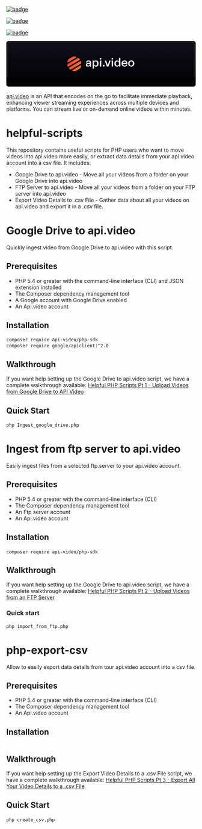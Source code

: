 [![badge](https://img.shields.io/twitter/follow/api_video?style=social)](https://twitter.com/intent/follow?screen_name=api_video)

[![badge](https://img.shields.io/github/stars/apivideo/helpful-scripts?style=social)](https://github.com/apivideo/helpful-scripts)

[![badge](https://img.shields.io/discourse/topics?server=https%3A%2F%2Fcommunity.api.video)](https://community.api.video)

![](https://github.com/apivideo/API_OAS_file/blob/master/apivideo_banner.png)

[api.video](https://api.video) is an API that encodes on the go to facilitate immediate playback, enhancing viewer streaming experiences across multiple devices and platforms. You can stream live or on-demand online videos within minutes.

# helpful-scripts
This repository contains useful scripts for PHP users who want to move videos into api.video more easily, or extract data details from your api.video account into a csv file. It includes:
* Google Drive to api.video - Move all your videos from a folder on your Google Drive into api.video
* FTP Server to api.video - Move all your videos from a folder on your FTP server into api.video
* Export Video Details to .csv File - Gather data about all your videos on api.video and export it in a .csv file.

# Google Drive to api.video 

Quickly ingest video from Google Drive to api.video with this script.

## Prerequisites

* PHP 5.4 or greater with the command-line interface (CLI) and JSON extension installed
* The Composer dependency management tool
* A Google account with Google Drive enabled
* An Api.video account

## Installation

```shell
composer require api-video/php-sdk
composer require google/apiclient:^2.0
```
## Walkthrough
If you want help setting up the Google Drive to api.video script, we have a complete walkthrough available:
[Helpful PHP Scripts Pt 1 - Upload Videos from Google Drive to API Video](https://api.video/blog/tutorials/helpful-php-scripts-upload-videos-from-google-drive-to-api-video)
 
## Quick Start

```shell
php Ingest_google_drive.php
```

# Ingest from ftp server to api.video 

Easily ingest files from a selected ftp.server to your api.video account. 

## Prerequisites

* PHP 5.4 or greater with the command-line interface (CLI)
* The Composer dependency management tool
* An Ftp server account
* An Api.video account

## Installation

```shell
composer require api-video/php-sdk
```

## Walkthrough
If you want help setting up the Google Drive to api.video script, we have a complete walkthrough available:
[Helpful PHP Scripts Pt 2 - Upload Videos from an FTP Server](https://api.video/blog/tutorials/helpful-php-scripts-pt-2-upload-videos-from-an-ftp-server)
 
### Quick start

```shell
php import_from_ftp.php
```

#  php-export-csv

Allow to easily export data details from tour api.video account into a csv file.

## Prerequisites

* PHP 5.4 or greater with the command-line interface (CLI)
* The Composer dependency management tool
* An Api.video account

## Installation

```composer require api-video/php-sdk
```
## Walkthrough
If you want help setting up the Export Video Details to a .csv File script, we have a complete walkthrough available:
[Helpful PHP Scripts Pt 3 - Export All Your Video Details to a .csv File](https://api.video/blog/tutorials/helpful-php-scripts-pt-3-export-all-your-video-details-to-a-csv/)

## Quick Start

```shell
php create_csv.php
```
